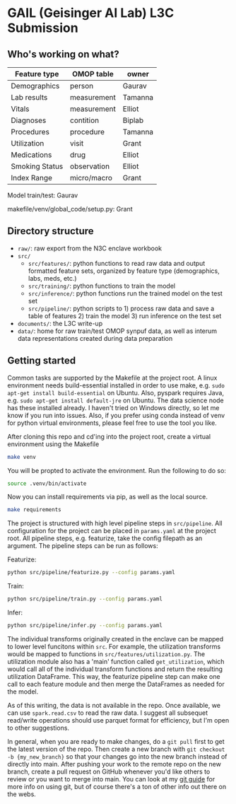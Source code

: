 # GAIL (Geisinger AI Lab) L3C Submission

## Who's working on what?

| Feature type   | OMOP table  | owner |
| -------------- | ----------- | ----- |
| Demographics   | person      | Gaurav
| Lab results    | measurement | Tamanna
| Vitals         | measurement | Elliot
| Diagnoses      | contition   | Biplab
| Procedures     | procedure   | Tamanna
| Utilization    | visit       | Grant
| Medications    | drug        | Elliot
| Smoking Status | observation | Elliot
| Index Range    | micro/macro | Grant

Model train/test: Gaurav

makefile/venv/global_code/setup.py: Grant 

## Directory structure

- `raw/`: raw export from the N3C enclave workbook
- `src/`
    - `src/features/`: python functions to read raw data and output formatted feature sets, organized by feature type (demographics, labs, meds, etc.)
    - `src/training/`: python functions to train the model
    - `src/inference/`: python functions run the trained model on the test set
    - `src/pipeline/`: python scripts to 1) process raw data and save a table of features 2) train the model 3) run inference on the test set
- `documents/`: the L3C write-up
- `data/`: home for raw train/test OMOP synpuf data, as well as interum data representations created during data preparation

## Getting started

Common tasks are supported by the Makefile at the project root. A linux environment needs build-essential installed in order to use make, e.g. `sudo apt-get install build-essential` on Ubuntu. Also, pyspark requires Java, e.g. `sudo apt-get install default-jre` on Ubuntu. The data science node has these installed already. I haven't tried on Windows directly, so let me know if you run into issues. Also, if you prefer using conda instead of venv for python virtual environments, please feel free to use the tool you like.

After cloning this repo and cd'ing into the project root, create a virtual environment using the Makefile
```sh
make venv
```

You will be propted to activate the environment. Run the following to do so:
```sh
source .venv/bin/activate
```

Now you can install requirements via pip, as well as the local source. 
```sh
make requirements
```

The project is structured with high level pipeline steps in `src/pipeline`. All configuration for the project can be placed in `params.yaml` at the project root. All pipeline steps, e.g. featurize, take the config filepath as an argument. The pipeline steps can be run as follows:

Featurize:
```sh
python src/pipeline/featurize.py --config params.yaml
```

Train:
```sh
python src/pipeline/train.py --config params.yaml
```

Infer:
```sh
python src/pipeline/infer.py --config params.yaml
```

The individual transforms originally created in the enclave can be mapped to lower level funcitons within `src`. For example, the utilization transforms would be mapped to functions in `src/features/utilization.py`. The utilization module also has a 'main' function called `get_utilization`, which would call all of the individual transform functions and return the resulting utilization DataFrame. This way, the featurize pipeline step can make one call to each feature module and then merge the DataFrames as needed for the model. 

As of this writing, the data is not available in the repo. Once available, we can use `spark.read.csv` to read the raw data. I suggest all subsequet read/write operations should use parquet format for efficiency, but I'm open to other suggestions.

In general, when you are ready to make changes, do a `git pull` first to get the latest version of the repo. Then create a new branch with `git checkout -b {my_new_branch}` so that your changes go into the new branch instead of directly into main. After pushing your work to the remote repo on the new branch, create a pull request on GitHub whenever you'd like others to review or you want to merge into main. You can look at my [git guide](https://github.com/g-delong/git_guide) for more info on using git, but of course there's a ton of other info out there on the webs. 




    